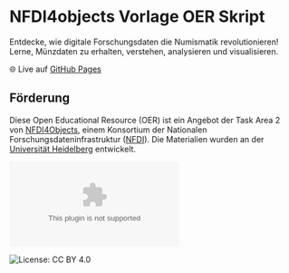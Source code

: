 # NFDI4objects Vorlage OER Skript

Entdecke, wie digitale Forschungsdaten die Numismatik revolutionieren! Lerne, Münzdaten zu erhalten, verstehen, analysieren und visualisieren.

🌐 Live auf [GitHub Pages](mat141cel.github.io/eLearning-Vagheiten-NFDI/)





## Förderung

Diese Open Educational Resource (OER) ist ein Angebot der Task Area 2 von [NFDI4Objects](https://www.nfdi4objects.net/portal/tas/ta2), einem Konsortium der Nationalen Forschungsdateninfrastruktur ([NFDI](https://nfdi.de)). Die Materialien  wurden an der [Universität Heidelberg](https://www.uni-heidelberg.de/) entwickelt.

![Gefördert durch die DFG](https://www.dfg.de/resource/blob/173282/dfg-logo-foerderung.zip)

![License: CC BY 4.0](https://img.shields.io/badge/License-CC%20BY%204.0-lightgrey.svg)
